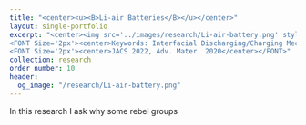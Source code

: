 ```yaml
---
title: "<center><u><B>Li-air Batteries</B></u></center>"
layout: single-portfolio
excerpt: "<center><img src='../images/research/Li-air-battery.png' style='width:200px;' alt=''></center>
<FONT Size='2px'><center>Keywords: Interfacial Discharging/Charging Mechanism</center></FONT>
<FONT Size='2px'><center>JACS 2022, Adv. Mater. 2020</center></FONT>"
collection: research
order_number: 10
header: 
  og_image: "/research/Li-air-battery.png"
---
```


In this research I ask why some rebel groups 

